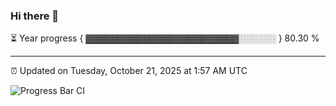 ### Hi there 👋

⏳ Year progress { ▓▓▓▓▓▓▓▓▓▓▓▓▓▓▓▓▓▓▓▓▓▓▓▓░░░░░░ } 80.30 %

---

⏰ Updated on Tuesday, October 21, 2025 at 1:57 AM UTC

![Progress Bar CI](https://github.com/arthurbuhl/arthurbuhl/workflows/Progress%20Bar%20CI/badge.svg)
